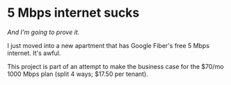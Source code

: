 # 5 Mbps internet sucks

_And I'm going to prove it._

I just moved into a new apartment that has Google Fiber's free 5 Mbps internet. It's awful.

This project is part of an attempt to make the business case for the $70/mo 1000 Mbps plan (split 4 ways; $17.50 per tenant).
